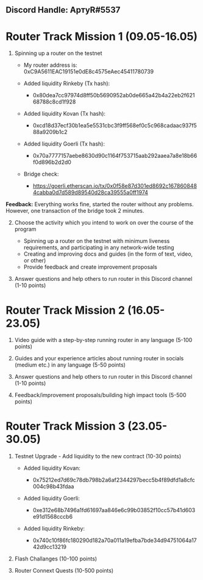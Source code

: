 ## **Discord Handle: АртуR#5537**

# **Router Track Mission 1 (09.05-16.05)**
1. Spinning up a router on the testnet

   - My router address is: 0xC9A5611EAC19151e0dE8c4575eAec45411780739

   - Added liquidity Rinkeby (Tx hash):
     - 0x80dea7cc97974d8ff50b5690952ab0de665a42b4a22eb2f62168788c8cd1f928

   - Added liquidity Kovan (Tx hash):
     - 0xcd18d37ecf30b1ea5e5531cbc3f9ff568ef0c5c968cadaac937f588a9209b1c2

   - Added liquidity Goerli (Tx hash):
     - 0x70a7777157aebe8630d90c1164f753715aab292aaea7a8e18b66f0d896b2d2d0

   - Bridge check:
     - https://goerli.etherscan.io/tx/0x0f58e87d301ed8692c1678608484cabba0d7d589d89540d28ca39555a0ff1974

  **Feedback:** Everything works fine, started the router without any problems. However, one transaction of the bridge took 2 minutes.

2. Choose the activity which you intend to work on over the course of the program

   - Spinning up a router on the testnet with minimum liveness requirements, and participating in any network-wide testing
   - Creating and improving docs and guides (in the form of text, video, or other)
   - Provide feedback and create improvement proposals

3. Answer questions and help others to run router in this Discord channel (1-10 points)

# **Router Track Mission 2 (16.05-23.05)**

1. Video guide with a step-by-step running router in any language (5-100 points)

2. Guides and your experience articles about running router in socials (medium etc.) in any language (5-50 points)

3. Answer questions and help others to run router in this Discord channel (1-10 points)

4. Feedback/improvement proposals/building high impact tools (5-500 points)

# **Router Track Mission 3 (23.05-30.05)**

1. Testnet Upgrade - Add liquidity to the new contract (10-30 points)

   - Added liquidity Kovan:

     - 0x75212ed7d69c78db798b2a6af2344297becc5b4f89dfd1a8cfc004c98b43fdaa

   - Added liquidity Goerli:

     - 0xe312e68b7496a1fd61697aa846e6c99b03852f10cc57b41d603e91d1568cccb6

   - Added liquidity Rinkeby:

     - 0x740c10f86fc180290d182a70a011a19efba7bde34d94751064a1742d9cc13219

2. Flash Challanges (10-100 points)

3. Router Connext Quests (10-500 points)
